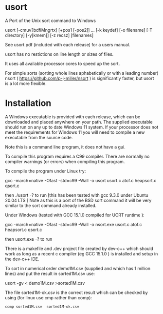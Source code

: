 # usort
A Port of the Unix sort command to Windows

usort [-cmuv?bdfiMngrtx] [+pos1 [-pos2]] ... [-k keydef] [-o filename] [-T directory] [-y[kmem]] [-z recsz] [filenames]

See usort.pdf (included with each release) for a users manual.

usort has no restictions on line length or sizes of files.

It uses all available processor cores to speed up the sort.

For simple sorts (sorting whole lines aphabetically or with a leading number)  nsort ( https://github.com/p-j-miller/nsort ) is significantly faster, but usort is a lot more flexible.

# Installation
A Windows executable is provided with each release, which can be downloaded and placed anywhere on your path. 
The supplied executable should run on any up to date Windows 11 system. 
If your processor does not meet the requirements for Windows 11 you will need to compile a new executable from the source code.

Note this is a command line program, it does not have a gui.

To compile this program requires a C99 compiler.
There are normally no compiler warnings (or errors) when compiling this program.

To compile the program under Linux try:

 gcc -march=native -Ofast -std=c99 -Wall -o usort usort.c atof.c heapsort.c qsort.c
 
 
 then ./usort -? to run
 [this has been tested with gcc 9.3.0 under Ubuntu 20.04 LTS ] 
 Note as this is a port of the BSD sort command it will be very similar to the sort command already installed.
 
 Under Windows (tested with GCC 15.1.0 compiled for UCRT runtime ): 
 
  gcc -march=native -Ofast -std=c99 -Wall -o nsort.exe usort.c atof.c heapsort.c qsort.c
   
  then usort.exe -? to run
  
  There is a makefile and .dev project file created by dev-c++ which should work as long as a recent c compiler (eg GCC 15.1.0 ) is installed and setup in the dev-c++ IDE.
  
 To sort in numerical order demo1M.csv (supplied and which has 1 million lines) and put the result in sorted1M.csv use:
 
  usort -gv < demo1M.csv >sorted1M.csv
  
  The file sorted1M-ok.csv is the correct result which can be checked by using (for linux use cmp rather than comp):
  
	comp sorted1M.csv  sorted1M-ok.csv
